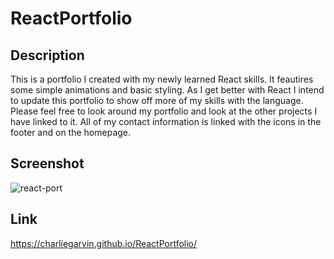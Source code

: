 # ReactPortfolio

## Description
This is a portfolio I created with my newly learned React skills. It feautires some simple animations and basic styling. As I get better with React I intend to update this portfolio to show off more of my skills with the language. Please feel free to look around my portfolio and look at the other projects I have linked to it. All of my contact information is linked with the icons in the footer and on the homepage.  

## Screenshot
![react-port](https://github.com/CharlieGarvin/ReactPortfolio/assets/119140410/92f22fc6-8e6a-4efc-bbb7-479c7456b073)

## Link
https://charliegarvin.github.io/ReactPortfolio/

